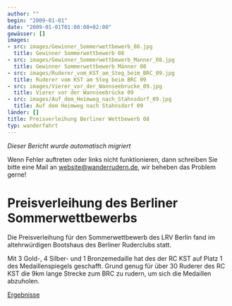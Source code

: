 ```yaml
---
author: ""
begin: "2009-01-01"
date: "2009-01-01T01:00:00+02:00"
gewässer: []
images:
- src: images/Gewinner_Sommerwettbewerb_08.jpg
  title: Gewinner Sommerwettbewerb 08
- src: images/Gewinner_Sommerwettbewerb_Manner_08.jpg
  title: Gewinner Sommerwettbewerb Männer 08
- src: images/Ruderer_vom_KST_am_Steg_beim_BRC_09.jpg
  title: Ruderer vom KST am Steg beim BRC 09
- src: images/Vierer_vor_der_Wannseebrucke_09.jpg
  title: Vierer vor der Wannseebrücke 09
- src: images/Auf_dem_Heimweg_nach_Stahnsdorf_09.jpg
  title: Auf dem Heimweg nach Stahnsdorf 09
länder: []
title: Preisverleihung Berliner Wettbewerb 08
typ: wanderfahrt
---
```



*Dieser Bericht wurde automatisch migriert*

Wenn Fehler auftreten oder links nicht funktionieren, dann schreiben Sie bitte eine Mail an website@wanderrudern.de, wir beheben das Problem gerne!



# Preisverleihung des Berliner Sommerwettbewerbs


Die Preisverleihung für den Sommerwettbewerb des LRV Berlin fand im altehrwürdigen Bootshaus des Berliner Ruderclubs statt.

Mit 3 Gold-, 4 Silber- und 1 Bronzemedaille hat des der RC KST auf Platz 1 des Medaillenspiegels geschafft. Grund genug für über 30 Ruderer des RC KST die 9km lange Strecke zum BRC zu rudern, um sich die Medaillen abzuholen.

[Ergebnisse](/berichte/2008/sommerwettbewerb_2008)